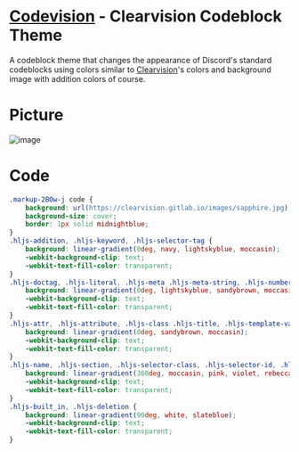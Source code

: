 # [Codevision](https://github.com/DiscordAddons/Codevision) - Clearvision Codeblock Theme
A codeblock theme that changes the appearance of Discord's standard codeblocks using colors similar to [Clearvision](https://github.com/ClearVision/ClearVision-v6)'s colors and background image with addition colors of course.

# Picture
![image](https://user-images.githubusercontent.com/72931279/112063349-a86b5280-8b37-11eb-9539-e07d49da3902.png)

# Code
```css
.markup-2BOw-j code {
    background: url(https://clearvision.gitlab.io/images/sapphire.jpg);
    background-size: cover;
    border: 1px solid midnightblue;
}
.hljs-addition, .hljs-keyword, .hljs-selector-tag {
    background: linear-gradient(0deg, navy, lightskyblue, moccasin);
    -webkit-background-clip: text;
    -webkit-text-fill-color: transparent;
}
.hljs-doctag, .hljs-literal, .hljs-meta .hljs-meta-string, .hljs-number, .hljs-regexp, .hljs-string {
    background: linear-gradient(0deg, lightskyblue, sandybrown, moccasin);
    -webkit-background-clip: text;
    -webkit-text-fill-color: transparent;
}
.hljs-attr, .hljs-attribute, .hljs-class .hljs-title, .hljs-template-variable, .hljs-type, .hljs-variable {
    background: linear-gradient(0deg, sandybrown, moccasin);
    -webkit-background-clip: text;
    -webkit-text-fill-color: transparent;
}
.hljs-name, .hljs-section, .hljs-selector-class, .hljs-selector-id, .hljs-title {
    background: linear-gradient(360deg, moccasin, pink, violet, rebeccapurple, purple);
    -webkit-background-clip: text;
    -webkit-text-fill-color: transparent;
}
.hljs-built_in, .hljs-deletion {
    background: linear-gradient(90deg, white, slateblue);
    -webkit-background-clip: text;
    -webkit-text-fill-color: transparent;
}
```
